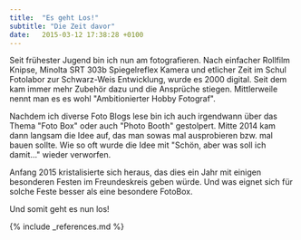 ```yaml
---
title:  "Es geht Los!"
subtitle: "Die Zeit davor"
date:   2015-03-12 17:38:28 +0100
---
```

Seit frühester Jugend bin ich nun am fotografieren. Nach einfacher Rollfilm Knipse, Minolta SRT 303b Spiegelreflex Kamera und etlicher Zeit im Schul Fotolabor zur Schwarz-Weis Entwicklung, wurde es 2000 digital. Seit dem kam immer mehr Zubehör dazu und die Ansprüche stiegen. Mittlerweile nennt man es es wohl "Ambitionierter Hobby Fotograf".

Nachdem ich diverse Foto Blogs lese bin ich auch irgendwann über das Thema "Foto Box" oder auch "Photo Booth" gestolpert. Mitte 2014 kam dann langsam die Idee auf, das man sowas mal ausprobieren bzw. mal bauen sollte. Wie so oft wurde die Idee mit "Schön, aber was soll ich damit..." wieder verworfen.

Anfang 2015 kristalisierte sich heraus, das dies ein Jahr mit einigen besonderen Festen im Freundeskreis geben würde. Und was eignet sich für solche Feste besser als eine besondere FotoBox. 

Und somit geht es nun los!

{% include _references.md %}

